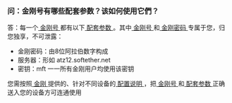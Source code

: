 ### 问：金刚号有哪些配套参数？该如何使用它們？

答：每一个[ 金刚号 ](https://a2zitpro.github.io/web/金刚号)都有以下[ 配套参数 ](https://a2zitpro.github.io/web/金刚号的配套参数)。其中[ 金刚号 ](https://a2zitpro.github.io/web/金刚号)和[ 金刚密码 ]()专属于您，归您独享，不可泄露：

- 金刚密码：由8位阿拉伯数字构成
- 服务器：形如 atz12.softether.net
- 密钥：mft 一一所有金刚用户均使用该密钥

您需按照[ 金刚 ](https://a2zitpro.github.io/web/金刚公司)提供的、针对不同设备的[ 配置说明 ](https://a2zitpro.github.io/web/配置说明)，把[ 金刚号 ](https://a2zitpro.github.io/web/金刚号)和[ 配套参数 ](https://a2zitpro.github.io/web/金刚号的配套参数)正确送入您的设备方可连通使用
